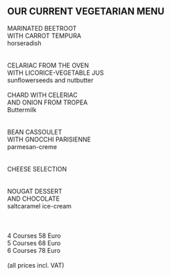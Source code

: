 ## OUR CURRENT VEGETARIAN MENU

MARINATED BEETROOT  
WITH CARROT TEMPURA  
horseradish  
<br>
<br>
CELARIAC FROM THE OVEN  
WITH LICORICE-VEGETABLE JUS  
sunflowerseeds and nutbutter
<br>
<br>
CHARD WITH CELERIAC  
AND ONION FROM TROPEA  
Buttermilk  
<br>
<br>
BEAN CASSOULET  
WITH GNOCCHI PARISIENNE  
parmesan-creme  
<br>
<br>
CHEESE SELECTION  
<br>
<br>
NOUGAT DESSERT  
AND CHOCOLATE  
saltcaramel ice-cream  
<br>
<br>
<br>
4 Courses 58 Euro  
5 Courses 68 Euro  
6 Courses 78 Euro  
<br>
(all prices incl. VAT)

